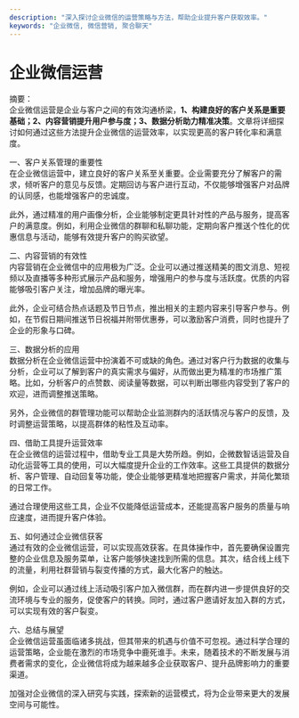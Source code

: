 ```yaml
---
description: "深入探讨企业微信的运营策略与方法，帮助企业提升客户获取效率。"
keywords: "企业微信, 微信营销, 聚合聊天"
---
```

# 企业微信运营

摘要：  
企业微信运营是企业与客户之间的有效沟通桥梁，**1、构建良好的客户关系是重要基础；2、内容营销提升用户参与度；3、数据分析助力精准决策**。文章将详细探讨如何通过这些方法提升企业微信的运营效率，以实现更高的客户转化率和满意度。

一、客户关系管理的重要性  
在企业微信运营中，建立良好的客户关系至关重要。企业需要充分了解客户的需求，倾听客户的意见与反馈。定期回访与客户进行互动，不仅能够增强客户对品牌的认同感，也能增强客户的忠诚度。

此外，通过精准的用户画像分析，企业能够制定更具针对性的产品与服务，提高客户的满意度。例如，利用企业微信的群聊和私聊功能，定期向客户推送个性化的优惠信息与活动，能够有效提升客户的购买欲望。

二、内容营销的有效性  
内容营销在企业微信中的应用极为广泛。企业可以通过推送精美的图文消息、短视频以及直播等多种形式展示产品和服务，增强用户的参与度与活跃度。优质的内容能够吸引客户关注，增加品牌的曝光率。

此外，企业可结合热点话题及节日节点，推出相关的主题内容来引导客户参与。例如，在节假日期间推送节日祝福并附带优惠券，可以激励客户消费，同时也提升了企业的形象与口碑。

三、数据分析的应用  
数据分析在企业微信运营中扮演着不可或缺的角色。通过对客户行为数据的收集与分析，企业可以了解到客户的真实需求与偏好，从而做出更为精准的市场推广策略。比如，分析客户的点赞数、阅读量等数据，可以判断出哪些内容受到了客户的欢迎，进而调整推送策略。

另外，企业微信的群管理功能可以帮助企业监测群内的活跃情况与客户的反馈，及时调整运营策略，以提高群体的粘性及互动率。

四、借助工具提升运营效率  
在企业微信的运营过程中，借助专业工具是大势所趋。例如，企微数智话运营及自动化运营等工具的使用，可以大幅度提升企业的工作效率。这些工具提供的数据分析、客户管理、自动回复等功能，使企业能够更精准地把握客户需求，并简化繁琐的日常工作。

通过合理使用这些工具，企业不仅能降低运营成本，还能提高客户服务的质量与响应速度，进而提升客户体验。

五、如何通过企业微信获客  
通过有效的企业微信运营，可以实现高效获客。在具体操作中，首先要确保设置完整的企业信息及服务菜单，让客户能够快速找到所需的信息。其次，结合线上线下的流量，利用社群营销与裂变传播的方式，最大化客户的触达。

例如，企业可以通过线上活动吸引客户加入微信群，而在群内进一步提供良好的交流环境与专业的服务，促使客户的转换。同时，通过客户邀请好友加入群的方式，可以实现有效的客户裂变。

六、总结与展望  
企业微信运营虽面临诸多挑战，但其带来的机遇与价值不可忽视。通过科学合理的运营策略，企业能在激烈的市场竞争中鹿死谁手。未来，随着技术的不断发展与消费者需求的变化，企业微信将成为越来越多企业获取客户、提升品牌影响力的重要渠道。

加强对企业微信的深入研究与实践，探索新的运营模式，将为企业带来更大的发展空间与可能性。
